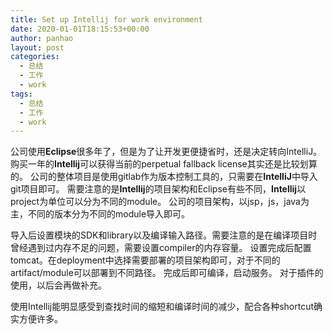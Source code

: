```yaml
---
title: Set up Intellij for work environment 
date: 2020-01-01T18:15:53+00:00
author: panhao
layout: post
categories:
  - 总结
  - 工作
  - work
tags:
  - 总结
  - 工作
  - work
---
```


   公司使用**Eclipse**很多年了，但是为了让开发更便捷省时，还是决定转向IntelliJ。购买一年的**Intellij**可以获得当前的perpetual fallback license其实还是比较划算的。
公司的整体项目是使用gitlab作为版本控制工具的，只需要在**IntelliJ**中导入git项目即可。
需要注意的是**Intellij**的项目架构和Eclipse有些不同，**Intellij**以project为单位可以分为不同的module。
公司的项目架构，以jsp，js，java为主，不同的版本分为不同的module导入即可。

   导入后设置模块的SDK和library以及编译输入路径。需要注意的是在编译项目时曾经遇到过内存不足的问题，需要设置compiler的内存容量。
设置完成后配置tomcat。在deployment中选择需要部署的项目架构即可，对于不同的artifact/module可以部署到不同路径。
完成后即可编译，启动服务。
对于插件的使用，以后会再做补充。

   使用Intellij能明显感受到查找时间的缩短和编译时间的减少，配合各种shortcut确实方便许多。